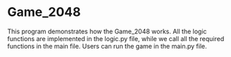 # Game_2048


This program demonstrates how the Game_2048 works.
All the logic functions are implemented in the logic.py file, while we call all the required functions in the main file. 
Users can run the game in the main.py file. 
